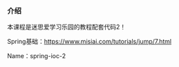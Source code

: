 ### 介绍
本课程是迷思爱学习乐园的教程配套代码2！

Spring基础：https://www.misiai.com/tutorials/jump/7.html

Name：spring-ioc-2